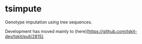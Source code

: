 # tsimpute
Genotype imputation using tree sequences.

Development has moved mainly to (here)[https://github.com/tskit-dev/tskit/pull/2815].


